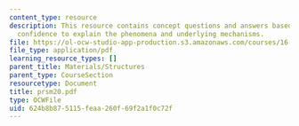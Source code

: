 ```yaml
---
content_type: resource
description: This resource contains concept questions and answers based on level of
  confidence to explain the phenomena and underlying mechanisms.
file: https://ol-ocw-studio-app-production.s3.amazonaws.com/courses/16-01-unified-engineering-i-ii-iii-iv-fall-2005-spring-2006/624b8b875115feaa260f69f2a1f0c72f_prsm20.pdf
file_type: application/pdf
learning_resource_types: []
parent_title: Materials/Structures
parent_type: CourseSection
resourcetype: Document
title: prsm20.pdf
type: OCWFile
uid: 624b8b87-5115-feaa-260f-69f2a1f0c72f
---
```

